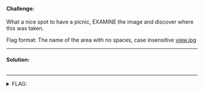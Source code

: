 #### Challenge:

What a nice spot to have a picnic, EXAMINE the image and discover where this was taken.

Flag format: The name of the area with no spaces, case insensitive [view.jpg](./view.jpg ":ignore")

---

#### Solution:

```bash
```

---

<details><summary>FLAG:</summary>

```
HoopPine
```

</details>
<br/>
